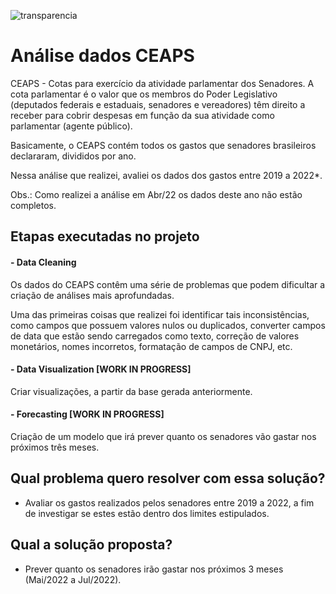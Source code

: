 
![transparencia](https://user-images.githubusercontent.com/8771239/163825648-3ec6a156-5309-460c-a616-26cd869040b9.jpg)

# Análise dados CEAPS

CEAPS - Cotas para exercício da atividade parlamentar dos Senadores. A cota parlamentar é o valor que os membros do Poder Legislativo (deputados federais e estaduais, senadores e vereadores) têm direito a receber para cobrir despesas em função da sua atividade como parlamentar (agente público).

Basicamente, o CEAPS contém todos os gastos que senadores brasileiros declararam, divididos por ano.

Nessa análise que realizei, avaliei os dados dos gastos entre 2019 a 2022*.

Obs.: Como realizei a análise em Abr/22 os dados deste ano não estão completos.

## Etapas executadas no projeto

#### - Data Cleaning

Os dados do CEAPS contêm uma série de problemas que podem dificultar a criação de análises mais aprofundadas.

Uma das primeiras coisas que realizei foi identificar tais inconsistências, como campos que possuem valores nulos ou duplicados, converter campos de data que estão sendo carregados como texto, correção de valores monetários, nomes incorretos, formatação de campos de CNPJ, etc.

#### - Data Visualization [WORK IN PROGRESS]

Criar visualizações, a partir da base gerada anteriormente.

#### - Forecasting [WORK IN PROGRESS]

Criação de um modelo que irá prever quanto os senadores vão gastar nos próximos três meses.

## Qual problema quero resolver com essa solução?

- Avaliar os gastos realizados pelos senadores entre 2019 a 2022, a fim de investigar se estes estão dentro dos limites estipulados.

## Qual a solução proposta?

- Prever quanto os senadores irão gastar nos próximos 3 meses (Mai/2022 a Jul/2022).
